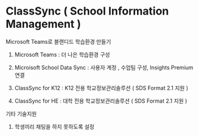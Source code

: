 # ClassSync ( School Information Management  )
Microsoft Teams로 블랜디드 학습환경 만들기 

1. Microsoft Teams : 더 나은 학습환경 구성

2. Microisoft School Data Sync : 사용자 계정 , 수업팀 구성, Insights Premium 연결
  
3. ClassSync for K12 : K12 전용 학교정보관리솔루션 ( SDS Format 2.1 지원 )

4. ClassSync for HE : 대학 전용 학교정보관리솔루션 ( SDS Format 2.1 지원 )


기타 기술지원
1. 학생끼리 채팅을 하지 못하도록 설정
